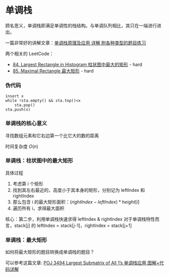 # 单调栈

顾名思义，单调栈即满足单调性的栈结构。与单调队列相比，其只在一端进行进出。

一篇非常好的讲解文章：[单调栈原理及应用 详解 附各种类型的题目练习](https://blog.csdn.net/zuzhiang/article/details/78134247)

两个相关的 LeetCode：

- [84. Largest Rectangle in Histogram 柱状图中最大的矩形](https://github.com/RickeyBoy/LeetCodeGists/blob/master/code/84LargestRectangleinHistogram.md) - hard
- [85. Maximal Rectangle 最大矩形](https://github.com/RickeyBoy/LeetCodeGists/blob/master/code/85MaximalRectangle.md) - hard

### 伪代码

```
insert x
while !sta.empty() && sta.top()<x
    sta.pop()
sta.push(x)
```

### 单调栈的核心意义

寻找数组元素和它右边第一个比它大的数的距离

时间复杂度 $O(n)$

### 单调栈：柱状图中的最大矩形

具体过程
1. 考虑第 i 个矩形
2. 找到其左右最近的，高度小于其本身的矩形，分别记为 leftIndex 和 rightIndex
3. 那么包含 i 的最大矩形面积：$(rightIndex-leftIndex)*height[i]$
4. 遍历所有 i，求得最大面积

核心：第二步，利用单调栈快速求得 leftIndex & rightIndex
对于单调栈特性而言，stack[j] 的 leftIndex = stack[j-1]，rightIndex = stack[j+1]

### 单调栈：最大矩形

如何将最大矩形的题目转换成单调栈的题目？

可以参考这篇文章: [POJ 3494 Largest Submatrix of All 1’s 单调栈应用 图解+代码详解](https://blog.csdn.net/zuzhiang/article/details/78136417)
